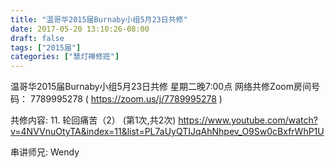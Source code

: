 ```yaml
---
title: "温哥华2015届Burnaby小组5月23日共修"
date: 2017-05-20 13:10:26-08:00
draft: false
tags: ["2015届"]
categories: ["慧灯禅修班"]
---
```

温哥华2015届Burnaby小组5月23日共修
星期二晚7:00点
网络共修Zoom房间号码： 7789995278 ( https://zoom.us/j/7789995278 )

共修内容:
11. 轮回痛苦（2） (第1次,共2次)
https://www.youtube.com/watch?v=4NVVnuOtyTA&index=11&list=PL7aUyQTIJqAhNhpev_O9Sw0cBxfrWhP1U

串讲师兄:  Wendy
